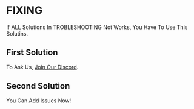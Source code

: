 # FIXING
If ALL Solutions In TROBLESHOOTING Not Works, You Have To Use This Solutins.

## First Solution
To Ask Us, [Join Our Discord](https://discord.gg/Y4WaceJXVN).

## Second Solution
You Can Add Issues Now!
